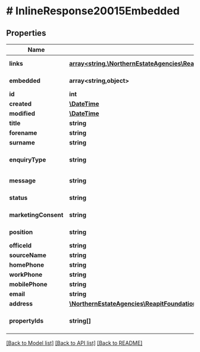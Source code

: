 # # InlineResponse20015Embedded

## Properties

Name | Type | Description | Notes
------------ | ------------- | ------------- | -------------
**links** | [**array<string,\NorthernEstateAgencies\ReapitFoundationsClient\Model\InlineResponse200Links>**](InlineResponse200Links.md) |  | [optional] [readonly]
**embedded** | **array<string,object>** |  | [optional] [readonly]
**id** | **int** | The unique identifier of the enquiry | [optional]
**created** | [**\DateTime**](\DateTime.md) | The date and time when the enquiry was created | [optional]
**modified** | [**\DateTime**](\DateTime.md) | The date and time when the enquiry was last modified | [optional]
**title** | **string** | The title of the individual making the enquiry | [optional]
**forename** | **string** | The forename of the individual making the enquiry | [optional]
**surname** | **string** | The surname of the individual making the enquiry | [optional]
**enquiryType** | **string** | The type of enquiry. Enquiries can created for applicants interested in buying/renting, as well as prospective vendors and landlords (salesApplicant/lettingsApplicant/salesProperty/lettingsProperty) | [optional]
**message** | **string** | Textual information about the nature of the enquiry - usually the message text from the individual making the enquiry | [optional]
**status** | **string** | The status of the enquiry (pending/added/rejected/alreadyExists/duplicateEntry/spam) | [optional]
**marketingConsent** | **string** | The marketing consent status of the individual making the enquiry (grant/deny/notAsked) | [optional]
**position** | **string** | The selling position of the individual making the enquiry (renting/instructedThisAgent/instructedOtherAgent/privateSale/notOnMarket) | [optional]
**officeId** | **string** | The unique identifier of the office related to the enquiry | [optional]
**sourceName** | **string** | The name of the source that the enquiry was generated by | [optional]
**homePhone** | **string** | The home phone number of the individual making the enquiry | [optional]
**workPhone** | **string** | The work phone number of the individual making the enquiry | [optional]
**mobilePhone** | **string** | The mobile phone number of the individual making the enquiry | [optional]
**email** | **string** | The email of the individual making the enquiry | [optional]
**address** | [**\NorthernEstateAgencies\ReapitFoundationsClient\Model\InlineResponse200PrimaryAddress**](InlineResponse200PrimaryAddress.md) |  | [optional]
**propertyIds** | **string[]** | A list of unique property identifiers that this enquiry relates to. Used to indicate the properties that a sales or lettings applicant has expressed an interest in | [optional]

[[Back to Model list]](../../README.md#models) [[Back to API list]](../../README.md#endpoints) [[Back to README]](../../README.md)
